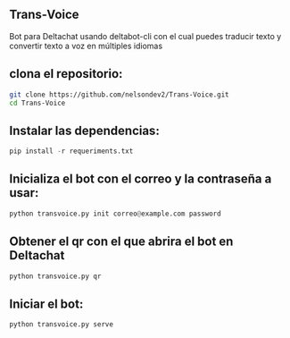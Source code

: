 ## Trans-Voice
Bot para Deltachat usando deltabot-cli con el cual puedes traducir texto y convertir texto a voz en múltiples idiomas 

## clona el repositorio:
```sh
git clone https://github.com/nelsondev2/Trans-Voice.git
cd Trans-Voice
```
## Instalar las dependencias:
```python
pip install -r requeriments.txt
```
## Inicializa el bot con el correo y la contraseña a usar:
```python
python transvoice.py init correo@example.com password
```

## Obtener el qr con el que abrira el bot en Deltachat
```python
python transvoice.py qr
```

## Iniciar el bot:
```python
python transvoice.py serve
```



